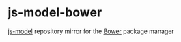 # js-model-bower

[js-model](http://benpickles.github.io/js-model) repository mirror for the [Bower](http://bower.io) package manager

